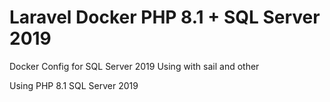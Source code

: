 # Laravel Docker PHP 8.1 + SQL Server 2019 
Docker Config for SQL Server 2019
Using with sail and other


Using PHP 8.1
SQL Server 2019
